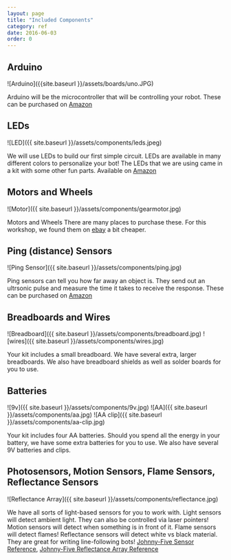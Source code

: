 ```yaml
---
layout: page
title: "Included Components"
category: ref
date: 2016-06-03
order: 0
---
```


## Arduino 
![Arduino]({{site.baseurl }}/assets/boards/uno.JPG)

Arduino will be the microcontroller that will be controlling your robot.
These can be purchased on [Amazon](http://www.amazon.com/LANMU%C2%AE-Atmega328p-Atmega16u2-Version-Arduino/dp/B00SF28U7A?ie=UTF8&psc=1&redirect=true&ref_=oh_aui_detailpage_o01_s01)

## LEDs
![LED]({{ site.baseurl }}/assets/components/leds.jpeg)

We will use LEDs to build our first simple circuit. LEDs are available
in many different colors to personalize your bot! The LEDs that we are
using came in a kit with some other fun parts. Available on [Amazon](http://www.amazon.com/Elego-Electronics-component-resistors-Potentiometer/dp/B01ERPXFZK?ie=UTF8&psc=1&redirect=true&ref_=oh_aui_detailpage_o01_s00)

## Motors and Wheels
![Motor]({{ site.baseurl }}/assets/components/gearmotor.jpg)

Motors and Wheels
There are many places to purchase these. For this workshop, we found
them on [ebay](http://www.ebay.com/itm/4-Pcs-Smart-Car-Robot-Plastic-Tire-Tyre-Wheel-DC-6V-Gear-Motor-Set-for-Arduino-/231589909536) a bit cheaper.

## Ping (distance) Sensors
![Ping Sensor]({{ site.baseurl }}/assets/components/ping.jpg)

Ping sensors can tell you how far away an object is.  They send out an ultrsonic pulse and measure the time it takes to receive the response.  These can be purchased on [Amazon](http://www.amazon.com/Ultrasonic-Distance-Measuring-Compatible-Duemilanove/dp/B00SXZWMCS/ref=sr_1_1?rps=1&ie=UTF8&qid=1465054973&sr=8-1&keywords=HC-SR04&refinements=p_85%3A2470955011)

## Breadboards and Wires
![Breadboard]({{ site.baseurl }}/assets/components/breadboard.jpg)
![wires]({{ site.baseurl }}/assets/components/wires.jpg)

Your kit includes a small breadboard.  We have several extra, larger breadboards.  We also have breadboard shields as well as solder boards for you to use.

## Batteries
![9v]({{ site.baseurl }}/assets/components/9v.jpg)
![AA]({{ site.baseurl }}/assets/components/aa.jpg)
![AA clip]({{ site.baseurl }}/assets/components/aa-clip.jpg)

Your kit includes four AA batteries.  Should you spend all the energy in your battery, we have some extra batteries for you to use.  We also have several 9V batteries and clips.


## Photosensors, Motion Sensors, Flame Sensors, Reflectance Sensors
![Reflectance Array]({{ site.baseurl }}/assets/components/reflectance.jpg)

We have all sorts of light-based sensors for you to work with.  Light sensors will detect ambient light.  They can also be controlled via laser pointers!  Motion sensors will detect when something is in front of it.  Flame sensors will detect flames!  Reflectance sensors will detect white vs black material.  They are great for writing line-following bots! [Johnny-Five Sensor Reference](https://github.com/rwaldron/johnny-five/wiki/Sensor), [Johnny-Five Reflectance Array Reference](https://github.com/rwaldron/johnny-five/wiki/IR.Reflect.Array)

